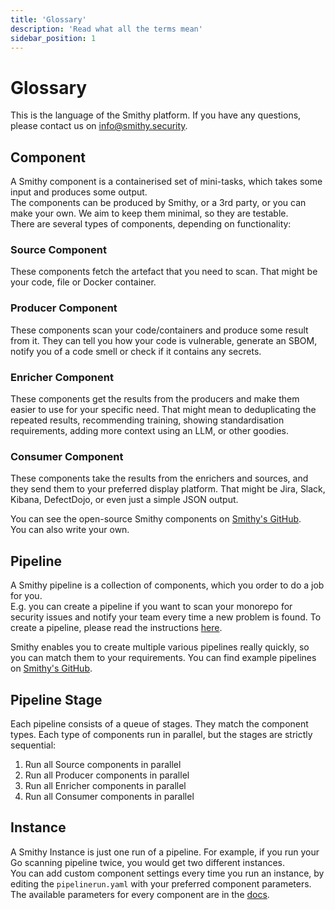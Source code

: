 ```yaml
---
title: 'Glossary'
description: 'Read what all the terms mean'
sidebar_position: 1
---
```


# Glossary

This is the language of the Smithy platform. If you have any questions, please contact us
on <a href="mailto:info@smithy.security">info@smithy.security</a>.

## Component

A Smithy component is a containerised set of mini-tasks, which takes some input and produces some output.  
The components can be produced by Smithy, or a 3rd party, or you can make your own. We aim to keep them minimal, so they
are testable.  
There are several types of components, depending on functionality:

### Source Component

These components fetch the artefact that you need to scan. That might be your code, file or Docker container.

### Producer Component

These components scan your code/containers and produce some result from it. They can tell you how your code is
vulnerable, generate an SBOM, notify you of a code smell or check if it contains any secrets.

### Enricher Component

These components get the results from the producers and make them easier to use for your specific need. That might
mean to deduplicating the repeated results, recommending training, showing standardisation requirements, adding more
context using an LLM, or other goodies.

### Consumer Component

These components take the results from the enrichers and sources, and they send them to your preferred
display platform. That might be Jira, Slack, Kibana, DefectDojo, or even just a simple JSON output.

You can see the open-source Smithy components
on [Smithy's GitHub](https://github.com/smithy-security/smithy/tree/main/components).  
You can also write your own.

## Pipeline

A Smithy pipeline is a collection of components, which you order to do a job for you.  
E.g. you can create a pipeline if you want to scan your monorepo for security issues and notify your team every time a
new problem is found. To create a pipeline, please read the instructions [here](/docs/oss/writing-pipelines).

Smithy enables you to create multiple various pipelines really quickly, so you can match them to your requirements.
You can find example pipelines
on [Smithy's GitHub](https://github.com/smithy-security/smithy/tree/main/examples/pipelines).

## Pipeline Stage

Each pipeline consists of a queue of stages. They match the component types. Each type of components run in parallel,
but
the stages are strictly sequential:

1. Run all Source components in parallel
2. Run all Producer components in parallel
3. Run all Enricher components in parallel
4. Run all Consumer components in parallel

## Instance

A Smithy Instance is just one run of a pipeline. For example, if you run your Go scanning pipeline twice, you
would get two different instances.  
You can add custom component settings every time you run an instance, by editing the `pipelinerun.yaml` with
your preferred component parameters. The available parameters for every component are in
the [docs](/docs/category/components).

